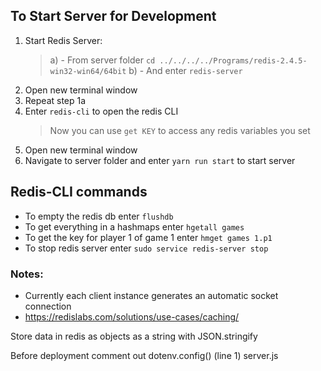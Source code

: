## To Start Server for Development

1.  Start Redis Server:
    > a) - From server folder `cd ../../../../Programs/redis-2.4.5-win32-win64/64bit`
    > b) - And enter `redis-server`
2.  Open new terminal window
3.  Repeat step 1a
4.  Enter `redis-cli` to open the redis CLI
    > Now you can use `get KEY` to access any redis variables you set
5.  Open new terminal window
6.  Navigate to server folder and enter `yarn run start` to start server

## Redis-CLI commands

- To empty the redis db enter `flushdb`
- To get everything in a hashmaps enter `hgetall games`
- To get the key for player 1 of game 1 enter `hmget games 1.p1`
- To stop redis server enter `sudo service redis-server stop`

### Notes:

- Currently each client instance generates an automatic socket connection
- https://redislabs.com/solutions/use-cases/caching/

Store data in redis as objects as a string with JSON.stringify

Before deployment comment out dotenv.config() (line 1) server.js
